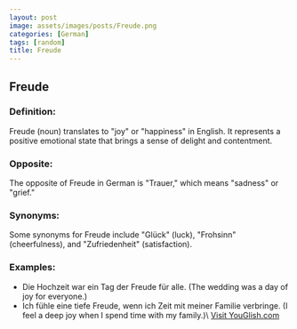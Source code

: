 ```yaml
---
layout: post
image: assets/images/posts/Freude.png
categories: [German]
tags: [random]
title: Freude
---
```


## Freude

### Definition:
Freude (noun) translates to "joy" or "happiness" in English. It represents a positive emotional state that brings a sense of delight and contentment.

### Opposite:
The opposite of Freude in German is "Trauer," which means "sadness" or "grief."

### Synonyms:
Some synonyms for Freude include "Glück" (luck), "Frohsinn" (cheerfulness), and "Zufriedenheit" (satisfaction).

### Examples:
- Die Hochzeit war ein Tag der Freude für alle. (The wedding was a day of joy for everyone.)
- Ich fühle eine tiefe Freude, wenn ich Zeit mit meiner Familie verbringe. (I feel a deep joy when I spend time with my family.)\ <a id="yg-widget-0" class="youglish-widget" data-query="Freude" data-lang="german" data-components="8412" data-auto-start="0" data-bkg-color="theme_light" data-title="How%20to%20pronounce%20Freude%20in%20German"  rel="nofollow" href="https://youglish.com">Visit YouGlish.com</a><script async src="https://youglish.com/public/emb/widget.js" charset="utf-8"></script>